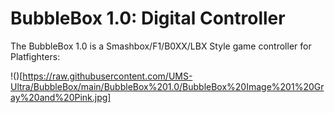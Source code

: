 # BubbleBox 1.0: Digital Controller
 The BubbleBox 1.0 is a Smashbox/F1/B0XX/LBX Style game controller for Platfighters:
 
!()[https://raw.githubusercontent.com/UMS-Ultra/BubbleBox/main/BubbleBox%201.0/BubbleBox%20Image%201%20Gray%20and%20Pink.jpg]
